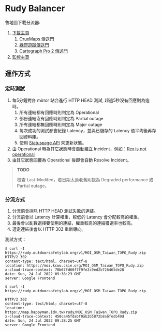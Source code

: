 # Rudy Balancer

魯地圖下載分流器:

1. [下載主頁](https://rudy.outdoorsafetylab.org/)
   1. [OruxMaps 傳送門](https://rudy.outdoorsafetylab.org/oruxmaps)
   1. [綠野遊蹤傳送門](https://rudy.outdoorsafetylab.org/gts)
   1. [Cartograph Pro 2 傳送門](https://rudy.outdoorsafetylab.org/carto)
1. [監控主頁](https://outdoorsafetylab1.statuspage.io/)

## 運作方式

### 定時測試

1. 每5分鐘對各 mirror 站台進行 HTTP HEAD 測試, 超過5秒沒有回應則為逾時。
   1. 所有連結都有回應時則判定為 Operational
   1. 部份連結沒有回應時則判定為 Partial outage
   1. 所有連結都無回應時則判定為 Major outage
   1. 每次成功的測試都會紀錄 Latency，並與已儲存的 Latency 值平均後再存回資料庫。
   1. 使用 [Statuspage API](https://developer.statuspage.io/) 來更新狀態。
1. 由 Operational 轉為其它狀態時會自動建立 Incident，例如：[Rex is not operational](https://outdoorsafetylab1.statuspage.io/incidents/lghlzv7h9ztq)
1. 由其它狀態回覆為 Operational 後即會自動 Resolve Incident。

> **TODO**
>
> 檢查 Last-Modifed，若日期太過老舊則視為 Degraded performance 或 Partial outage。

### 分流方式

1. 分流前會排除 HTTP HEAD 測試失敗的連結。
1. 分流前會以 Latency 計算權重，較低的 Latency 會分配較高的權重。
1. 最後會以亂數選擇要使用的連結，權重較高的連結獲選率也較高。
1. 選定連結後會以 HTTP 302 重新導向。

測試方式：

```shell
$ curl -I https://rudy.outdoorsafetylab.org/v1/MOI_OSM_Taiwan_TOPO_Rudy.zip
HTTP/2 302 
content-type: text/html; charset=utf-8
location: https://moi.kcwu.csie.org/MOI_OSM_Taiwan_TOPO_Rudy.zip
x-cloud-trace-context: 70b67fd60f7f9fe2c9ed2b726465de28
date: Sun, 24 Jul 2022 09:38:23 GMT
server: Google Frontend

$ curl -I https://rudy.outdoorsafetylab.org/v1/MOI_OSM_Taiwan_TOPO_Rudy.zip

HTTP/2 302 
content-type: text/html; charset=utf-8
location: https://map.happyman.idv.tw/rudy/MOI_OSM_Taiwan_TOPO_Rudy.zip
x-cloud-trace-context: 450ca45fdabf0ab2b5872b8a6fedb49d
date: Sun, 24 Jul 2022 09:38:25 GMT
server: Google Frontend
```
